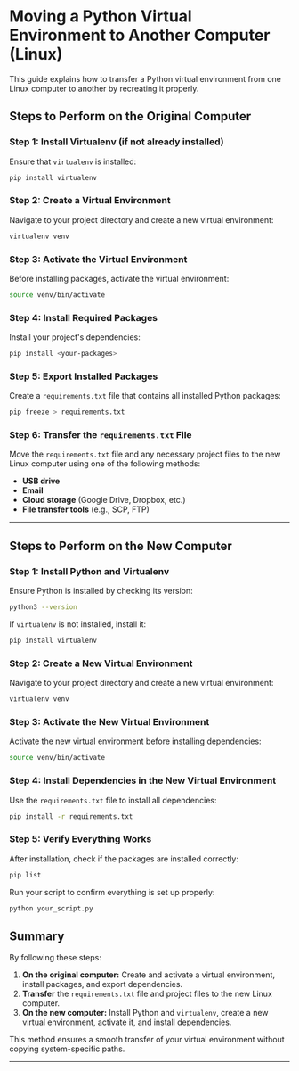 # Moving a Python Virtual Environment to Another Computer (Linux)

This guide explains how to transfer a Python virtual environment from one Linux computer to another by recreating it properly.

## **Steps to Perform on the Original Computer**

### **Step 1: Install Virtualenv (if not already installed)**
Ensure that `virtualenv` is installed:

```sh
pip install virtualenv
```

### **Step 2: Create a Virtual Environment**
Navigate to your project directory and create a new virtual environment:

```sh
virtualenv venv
```

### **Step 3: Activate the Virtual Environment**
Before installing packages, activate the virtual environment:

```sh
source venv/bin/activate
```

### **Step 4: Install Required Packages**
Install your project's dependencies:

```sh
pip install <your-packages>
```

### **Step 5: Export Installed Packages**
Create a `requirements.txt` file that contains all installed Python packages:

```sh
pip freeze > requirements.txt
```

### **Step 6: Transfer the `requirements.txt` File**
Move the `requirements.txt` file and any necessary project files to the new Linux computer using one of the following methods:
- **USB drive**
- **Email**
- **Cloud storage** (Google Drive, Dropbox, etc.)
- **File transfer tools** (e.g., SCP, FTP)

---

## **Steps to Perform on the New Computer**

### **Step 1: Install Python and Virtualenv**
Ensure Python is installed by checking its version:

```sh
python3 --version
```

If `virtualenv` is not installed, install it:

```sh
pip install virtualenv
```

### **Step 2: Create a New Virtual Environment**
Navigate to your project directory and create a new virtual environment:

```sh
virtualenv venv
```

### **Step 3: Activate the New Virtual Environment**
Activate the new virtual environment before installing dependencies:

```sh
source venv/bin/activate
```

### **Step 4: Install Dependencies in the New Virtual Environment**
Use the `requirements.txt` file to install all dependencies:

```sh
pip install -r requirements.txt
```

### **Step 5: Verify Everything Works**
After installation, check if the packages are installed correctly:

```sh
pip list
```
Run your script to confirm everything is set up properly:

```sh
python your_script.py
```

## **Summary**
By following these steps:
1. **On the original computer:** Create and activate a virtual environment, install packages, and export dependencies.
2. **Transfer** the `requirements.txt` file and project files to the new Linux computer.
3. **On the new computer:** Install Python and `virtualenv`, create a new virtual environment, activate it, and install dependencies.

This method ensures a smooth transfer of your virtual environment without copying system-specific paths.

---


